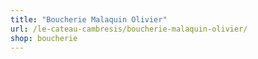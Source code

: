 ```yaml
---
title: "Boucherie Malaquin Olivier"
url: /le-cateau-cambresis/boucherie-malaquin-olivier/
shop: boucherie
---
```


